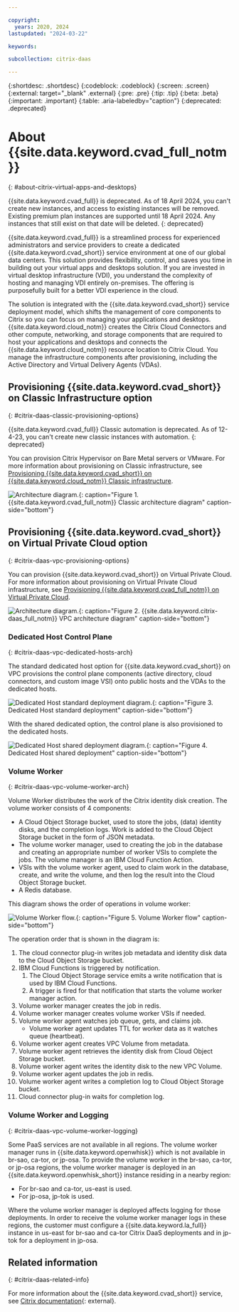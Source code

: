 ```yaml
---

copyright:
  years: 2020, 2024
lastupdated: "2024-03-22"

keywords:

subcollection: citrix-daas

---
```


{:shortdesc: .shortdesc}
{:codeblock: .codeblock}
{:screen: .screen}
{:external: target="_blank" .external}
{:pre: .pre}
{:tip: .tip}
{:beta: .beta}
{:important: .important}
{:table: .aria-labeledby="caption"}
{:deprecated: .deprecated} 

# About {{site.data.keyword.cvad_full_notm}} 
{: #about-citrix-virtual-apps-and-desktops}

{{site.data.keyword.cvad_full}} is deprecated. As of 18 April 2024, you can't create new instances, and access to existing instances will be removed. Existing premium plan instances are supported until 18 April 2024. Any instances that still exist on that date will be deleted. 
{: deprecated}

{{site.data.keyword.cvad_full}} is a streamlined process for experienced administrators and service providers to create a dedicated {{site.data.keyword.cvad_short}} service environment at one of our global data centers. This solution provides flexibility, control, and saves you time in building out your virtual apps and desktops solution. If you are invested in virtual desktop infrastructure (VDI), you understand the complexity of hosting and managing VDI entirely on-premises. The offering is purposefully built for a better VDI experience in the cloud.

The solution is integrated with the {{site.data.keyword.cvad_short}} service deployment model, which shifts the management of core components to Citrix so you can focus on managing your applications and desktops. {{site.data.keyword.cloud_notm}} creates the Citrix Cloud Connectors and other compute, networking, and storage components that are required to host your applications and desktops and connects the {{site.data.keyword.cloud_notm}} resource location to Citrix Cloud. You manage the infrastructure components after provisioning, including the Active Directory and Virtual Delivery Agents (VDAs).

## Provisioning {{site.data.keyword.cvad_short}} on Classic Infrastructure option
{: #citrix-daas-classic-provisioning-options}

{{site.data.keyword.cvad_full}} Classic automation is deprecated. As of 12-4-23, you can't create new classic instances with automation. 
{: deprecated}

 You can provision Citrix Hypervisor on Bare Metal servers or VMware. For more information about provisioning on Classic infrastructure, see [Provisioning {{site.data.keyword.cvad_short}} on {{site.data.keyword.cloud_notm}} Classic infrastructure](/docs/cvad?topic=citrix-daas-provisioning-cvad-classic).
 

![Architecture diagram.](images/old.CitrixArchDiagram.drawio.svg){: caption="Figure 1. {{site.data.keyword.cvad_full_notm}} Classic architecture diagram" caption-side="bottom"}


## Provisioning {{site.data.keyword.cvad_short}} on Virtual Private Cloud option
{: #citrix-daas-vpc-provisioning-options}

You can provision {{site.data.keyword.cvad_short}} on Virtual Private Cloud. For more information about provisioning on Virtual Private Cloud infrastructure, see [Provisioning {{site.data.keyword.cvad_full_notm}} on Virtual Private Cloud](/docs/citrix-daas?topic=citrix-daas-provisioning-citrix-daas-vpc).

![Architecture diagram.](images/old.cvad-vpc-arch.svg){: caption="Figure 2. {{site.data.keyword.citrix-daas_full_notm}} VPC architecture diagram" caption-side="bottom"}

### Dedicated Host Control Plane
{: #citrix-daas-vpc-dedicated-hosts-arch}

The standard dedicated host option for {{site.data.keyword.cvad_short}} on VPC provisions the control plane components (active directory, cloud connectors, and custom image VSI) onto public hosts and the VDAs to the dedicated hosts.

![Dedicated Host standard deployment diagram.](images/old.dedicated-deployment-std.svg){: caption="Figure 3. Dedicated Host standard deployment" caption-side="bottom"}

With the shared dedicated option, the control plane is also provisioned to the dedicated hosts.

![Dedicated Host shared deployment diagram.](images/old.dedicated-deployment-shared.svg){: caption="Figure 4. Dedicated Host shared deployment" caption-side="bottom"}

### Volume Worker 
{: #citrix-daas-vpc-volume-worker-arch}

Volume Worker distributes the work of the Citrix identity disk creation.
The volume worker consists of 4 components:
* A Cloud Object Storage bucket, used to store the jobs, (data) identity disks, and the completion logs. Work is added to the Cloud Object Storage bucket in the form of JSON metadata. 
* The volume worker manager, used to creating the job in the database and creating an appropriate number of worker VSIs to complete the jobs. The volume manager is an IBM Cloud Function Action.
* VSIs with the volume worker agent, used to claim work in the database, create, and write the volume, and then log the result into the Cloud Object Storage bucket. 
* A Redis database. 

This diagram shows the order of operations in volume worker:

![Volume Worker flow.](images/volume-worker.png){: caption="Figure 5. Volume Worker flow" caption-side="bottom"}

The operation order that is shown in the diagram is:

1.  The cloud connector plug-in writes job metadata and identity disk data to the Cloud Object Storage bucket.
2.  IBM Cloud Functions is triggered by notification.
    1.   The Cloud Object Storage service emits a write notification that is used by IBM Cloud Functions.
    2.  A trigger is fired for that notification that starts the volume worker manager action.
3.  Volume worker manager creates the job in redis.
4.  Volume worker manager creates volume worker VSIs if needed.
5.  Volume worker agent watches job queue, gets, and claims job.
    *  Volume worker agent updates TTL for worker data as it watches queue (heartbeat).
6.  Volume worker agent creates VPC Volume from metadata.
7.  Volume worker agent retrieves the identity disk from Cloud Object Storage bucket.
8.  Volume worker agent writes the identity disk to the new VPC Volume.
9.  Volume worker agent updates the job in redis.
10. Volume worker agent writes a completion log to Cloud Object Storage bucket.
11. Cloud connector plug-in waits for completion log.

### Volume Worker and Logging
{: #citrix-daas-vpc-volume-worker-logging}

Some PaaS services are not available in all regions. The volume worker manager runs in {{site.data.keyword.openwhisk}} which is not available in br-sao, ca-tor, or jp-osa. To provide the volume worker in the br-sao, ca-tor, or jp-osa regions, the volume worker manager is deployed in an {{site.data.keyword.openwhisk_short}} instance residing in a nearby region:

* For br-sao and ca-tor, us-east is used. 
* For jp-osa, jp-tok is used. 

Where the volume worker manager is deployed affects logging for those deployments. In order to receive the volume worker manager logs in these regions, the customer must configure a {{site.data.keyword.la_full}} instance in us-east for br-sao and ca-tor Citrix DaaS deployments and in jp-tok for a deployment in jp-osa. 


## Related information
{: #citrix-daas-related-info}

For more information about the {{site.data.keyword.cvad_short}} service, see [Citrix documentation](https://docs.citrix.com/en-us/citrix-virtual-apps-desktops-service){: external}.
